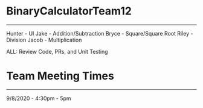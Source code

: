 # BinaryCalculatorTeam12
---------------------------

Hunter - UI
Jake - Addition/Subtraction
Bryce - Square/Square Root
Riley - Division
Jacob - Multiplication

ALL: Review Code, PRs, and Unit Testing

# Team Meeting Times
---------------------------
9/8/2020 - 4:30pm - 5pm

